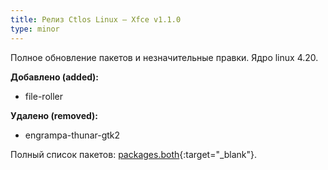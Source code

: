```yaml
---
title: Релиз Ctlos Linux — Xfce v1.1.0
type: minor
---
```


Полное обновление пакетов и незначительные правки. Ядро linux 4.20.

**Добавлено (added):**

- file-roller

**Удалено (removed):**

- engrampa-thunar-gtk2

Полный список пакетов: [packages.both](https://github.com/ctlos/ctlosiso/blob/fdef8a4cfb10ff4eb7177ce2edb8db034928255a/packages.both){:target="_blank"}.